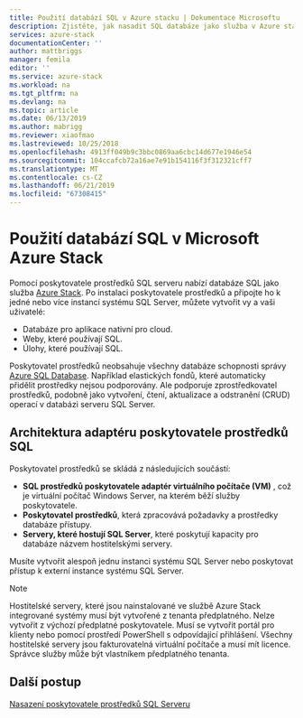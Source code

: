 ```yaml
---
title: Použití databází SQL v Azure stacku | Dokumentace Microsoftu
description: Zjistěte, jak nasadit SQL databáze jako služba v Azure stacku a rychlé kroky pro nasazení adaptéru poskytovatele prostředků SQL serveru.
services: azure-stack
documentationCenter: ''
author: mattbriggs
manager: femila
editor: ''
ms.service: azure-stack
ms.workload: na
ms.tgt_pltfrm: na
ms.devlang: na
ms.topic: article
ms.date: 06/13/2019
ms.author: mabrigg
ms.reviewer: xiaofmao
ms.lastreviewed: 10/25/2018
ms.openlocfilehash: 4913ff049b9c3bbc0869aa6cbc14d677e1946e54
ms.sourcegitcommit: 104ccafcb72a16ae7e91b154116f3f312321cff7
ms.translationtype: MT
ms.contentlocale: cs-CZ
ms.lasthandoff: 06/21/2019
ms.locfileid: "67308415"
---
```

# <a name="use-sql-databases-on-microsoft-azure-stack"></a>Použití databází SQL v Microsoft Azure Stack

Pomocí poskytovatele prostředků SQL serveru nabízí databáze SQL jako služba [Azure Stack](azure-stack-overview.md). Po instalaci poskytovatele prostředků a připojte ho k jedné nebo více instancí systému SQL Server, můžete vytvořit vy a vaši uživatelé:

- Databáze pro aplikace nativní pro cloud.
- Weby, které používají SQL.
- Úlohy, které používají SQL.

Poskytovatel prostředků neobsahuje všechny databáze schopnosti správy [Azure SQL Database](https://azure.microsoft.com/services/sql-database/). Například elastických fondů, které automaticky přidělit prostředky nejsou podporovány. Ale podporuje zprostředkovatel prostředků, podobně jako vytvoření, čtení, aktualizace a odstranění (CRUD) operací v databázi serveru SQL Server. 

## <a name="sql-resource-provider-adapter-architecture"></a>Architektura adaptéru poskytovatele prostředků SQL

Poskytovatel prostředků se skládá z následujících součástí:

- **SQL prostředků poskytovatele adaptér virtuálního počítače (VM)** , což je virtuální počítač Windows Server, na kterém běží služby poskytovatele.
- **Poskytovatel prostředků**, která zpracovává požadavky a prostředky databáze přístupy.
- **Servery, které hostují SQL Server**, které poskytují kapacity pro databáze názvem hostitelskými servery.

Musíte vytvořit alespoň jednu instanci systému SQL Server nebo poskytovat přístup k externí instance systému SQL Server.

> [!NOTE]
> Hostitelské servery, které jsou nainstalované ve službě Azure Stack integrované systémy musí být vytvořené z tenanta předplatného. Nelze vytvořit z výchozí předplatné poskytovatele. Musí se vytvořit portál pro klienty nebo pomocí prostředí PowerShell s odpovídající přihlášení. Všechny hostitelské servery jsou fakturovatelná virtuální počítače a musí mít licence. Správce služby může být vlastníkem předplatného tenanta.

## <a name="next-steps"></a>Další postup

[Nasazení poskytovatele prostředků SQL Serveru](azure-stack-sql-resource-provider-deploy.md)
